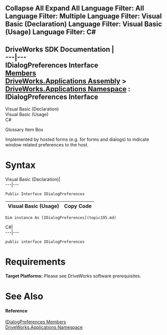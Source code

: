 Collapse All Expand All Language Filter: All  Language Filter: Multiple  Language Filter: Visual Basic (Declaration) Language Filter: Visual Basic (Usage) Language Filter: C#  
---  
DriveWorks SDK Documentation  |   
---|---  
IDialogPreferences Interface   
[Members](topic196.md)   
[DriveWorks.Applications Assembly](topic13.md) > [DriveWorks.Applications Namespace](topic16.md) : IDialogPreferences Interface  
---  
  
Visual Basic (Declaration)    
Visual Basic (Usage)    
C# 

Glossary Item Box

Implemented by hosted forms (e.g. for forms and dialogs) to indicate window related preferences to the host. 

# Syntax

Visual Basic (Declaration)|   
---|---  
      
    
    Public Interface IDialogPreferences   
  
Visual Basic (Usage)| Copy Code  
---|---  
      
    
    Dim instance As [IDialogPreferences](topic195.md)  
  
C#|   
---|---  
      
    
    public interface IDialogPreferences   
  
# Requirements

**Target Platforms:** Please see DriveWorks software prerequisites.

# See Also

#### Reference

[IDialogPreferences Members](topic196.md)   
[DriveWorks.Applications Namespace](topic16.md)


